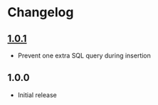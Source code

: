 # Changelog

## [1.0.1](https://github.com/ankurk91/laravel-vonage-inbound-sms/compare/1.0.0...1.0.1)

* Prevent one extra SQL query during insertion

## 1.0.0

* Initial release
